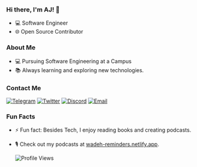 ### Hi there, I'm AJ! 👋

- 💻 Software Engineer
- 🌐 Open Source Contributor

### About Me

- 💻 Pursuing Software Engineering at a Campus
- 📚 Always learning and exploring new technologies.

### Contact Me

[![Telegram](https://img.shields.io/badge/Telegram-2CA5E0?style=for-the-badge&logo=telegram&logoColor=white)](https://t.me/The_Wadeh)
[![Twitter](https://img.shields.io/badge/Twitter-1DA1F2?style=for-the-badge&logo=twitter&logoColor=white)](https://twitter.com/The_Wadeh)
[![Discord](https://img.shields.io/badge/Discord-7289DA?style=for-the-badge&logo=discord&logoColor=white)](https://discord.com/users/The_Wadeh)
[![Email](https://img.shields.io/badge/Email-D14836?style=for-the-badge&logo=gmail&logoColor=white)](mailto:your-email@example.com)
  
### Fun Facts

- ⚡ Fun fact: Besides Tech, I enjoy reading books and creating podcasts.
- 🎙️ Check out my podcasts at [wadeh-reminders.netlify.app](https://wadeh-rem.netlify.app).


  ![Profile Views](https://komarev.com/ghpvc/?username=yourusername&color=blue)


<!---
TheWadeh/TheWadeh is a ✨ special ✨ repository because its `README.md` (this file) appears on your GitHub profile.
You can click the Preview link to take a look at your changes.
--->
